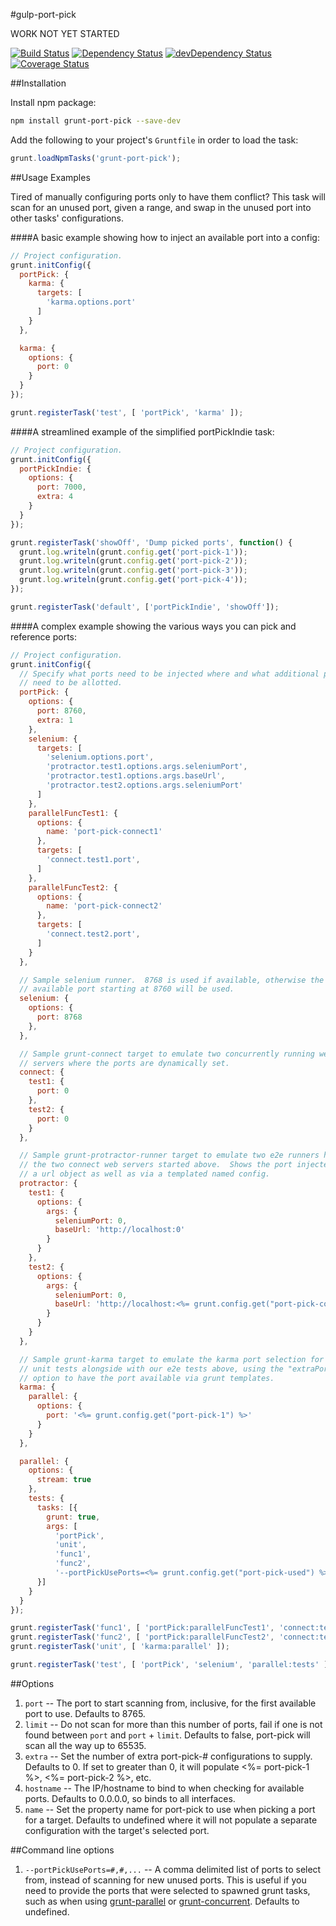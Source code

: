 #gulp-port-pick

WORK NOT YET STARTED

[![Build Status](https://travis-ci.org/devaos/grunt-port-pick.svg?branch=master)](https://travis-ci.org/devaos/grunt-port-pick) [![Dependency Status](https://david-dm.org/devaos/grunt-port-pick.svg?theme=shields.io)](https://david-dm.org/devaos/grunt-port-pick) [![devDependency Status](https://david-dm.org/devaos/grunt-port-pick/dev-status.svg?theme=shields.io)](https://david-dm.org/devaos/grunt-port-pick#info=devDependencies) [![Coverage Status](https://coveralls.io/repos/devaos/grunt-port-pick/badge.png)](https://coveralls.io/r/devaos/grunt-port-pick)

##Installation

Install npm package:

```bash
npm install grunt-port-pick --save-dev
```

Add the following to your project's `Gruntfile` in order to load the task:

```js
grunt.loadNpmTasks('grunt-port-pick');
```

##Usage Examples

Tired of manually configuring ports only to have them conflict?  This task will scan for an unused port, given a range, and swap in the unused port into other tasks' configurations.

####A basic example showing how to inject an available port into a config:

```js
// Project configuration.
grunt.initConfig({
  portPick: {
    karma: {
      targets: [
        'karma.options.port'
      ]
    }
  },

  karma: {
    options: {
      port: 0
    }
  }
});

grunt.registerTask('test', [ 'portPick', 'karma' ]);
```

####A streamlined example of the simplified portPickIndie task:

```js
// Project configuration.
grunt.initConfig({
  portPickIndie: {
    options: {
      port: 7000,
      extra: 4
    }
  }
});

grunt.registerTask('showOff', 'Dump picked ports', function() {
  grunt.log.writeln(grunt.config.get('port-pick-1'));
  grunt.log.writeln(grunt.config.get('port-pick-2'));
  grunt.log.writeln(grunt.config.get('port-pick-3'));
  grunt.log.writeln(grunt.config.get('port-pick-4'));
});

grunt.registerTask('default', ['portPickIndie', 'showOff']);
```

####A complex example showing the various ways you can pick and reference ports:

```js
// Project configuration.
grunt.initConfig({
  // Specify what ports need to be injected where and what additional ports
  // need to be allotted.
  portPick: {
    options: {
      port: 8760,
      extra: 1
    },
    selenium: {
      targets: [
        'selenium.options.port',
        'protractor.test1.options.args.seleniumPort',
        'protractor.test1.options.args.baseUrl',
        'protractor.test2.options.args.seleniumPort'
      ]
    },
    parallelFuncTest1: {
      options: {
        name: 'port-pick-connect1'
      },
      targets: [
        'connect.test1.port',
      ]
    },
    parallelFuncTest2: {
      options: {
        name: 'port-pick-connect2'
      },
      targets: [
        'connect.test2.port',
      ]
    }
  },

  // Sample selenium runner.  8768 is used if available, otherwise the next
  // available port starting at 8760 will be used.
  selenium: {
    options: {
      port: 8768
    },
  },

  // Sample grunt-connect target to emulate two concurrently running web
  // servers where the ports are dynamically set.
  connect: {
    test1: {
      port: 0
    },
    test2: {
      port: 0
    }
  },

  // Sample grunt-protractor-runner target to emulate two e2e runners hitting
  // the two connect web servers started above.  Shows the port injected into
  // a url object as well as via a templated named config.
  protractor: {
    test1: {
      options: {
        args: {
          seleniumPort: 0,
          baseUrl: 'http://localhost:0'
        }
      }
    },
    test2: {
      options: {
        args: {
          seleniumPort: 0,
          baseUrl: 'http://localhost:<%= grunt.config.get("port-pick-connect2") %>'
        }
      }
    }
  },

  // Sample grunt-karma target to emulate the karma port selection for running
  // unit tests alongside with our e2e tests above, using the "extraPorts"
  // option to have the port available via grunt templates.
  karma: {
    parallel: {
      options: {
        port: '<%= grunt.config.get("port-pick-1") %>'
      }
    }
  },

  parallel: {
    options: {
      stream: true
    },
    tests: {
      tasks: [{
        grunt: true,
        args: [
          'portPick',
          'unit',
          'func1',
          'func2',
          '--portPickUsePorts=<%= grunt.config.get("port-pick-used") %>']
      }]
    }
  }
});

grunt.registerTask('func1', [ 'portPick:parallelFuncTest1', 'connect:test1', 'protractor:test1' ]);
grunt.registerTask('func2', [ 'portPick:parallelFuncTest2', 'connect:test2', 'protractor:test2' ]);
grunt.registerTask('unit', [ 'karma:parallel' ]);

grunt.registerTask('test', [ 'portPick', 'selenium', 'parallel:tests' ]);
```

##Options

1. `port` -- The port to start scanning from, inclusive, for the first available port to use.  Defaults to 8765.
2. `limit` -- Do not scan for more than this number of ports, fail if one is not found between `port` and `port` + `limit`.  Defaults to false, port-pick will scan all the way up to 65535.
3. `extra` -- Set the number of extra port-pick-# configurations to supply.  Defaults to 0.  If set to greater than 0, it will populate <%= port-pick-1 %>, <%= port-pick-2 %>, etc.
4. `hostname` -- The IP/hostname to bind to when checking for available ports.  Defaults to 0.0.0.0, so binds to all interfaces.
5. `name` -- Set the property name for port-pick to use when picking a port for a target.  Defaults to undefined where it will not populate a separate configuration with the target's selected port.

##Command line options

1. `--portPickUsePorts=#,#,...` -- A comma delimited list of ports to select from, instead of scanning for new unused ports.  This is useful if you need to provide the ports that were selected to spawned grunt tasks, such as when using [grunt-parallel](https://github.com/iammerrick/grunt-parallel) or [grunt-concurrent](https://github.com/sindresorhus/grunt-concurrent).  Defaults to undefined.
